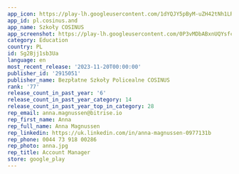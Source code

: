 ```yaml
---
app_icon: https://play-lh.googleusercontent.com/1dYQJY5pByM-uZH42tNh1LRN6bJfZbjhOg6pVudngG742iueR2KOIg3EC4Rc2b_VxoI
app_id: pl.cosinus.and
app_name: Szkoły COSINUS
app_screenshot: https://play-lh.googleusercontent.com/0P3vMDbABxnUQYsfcIGme1wrZC7Hy7NIVjBwu50EJrnGh1hTdRyGxrEgjbY19f97AZKx
category: Education
country: PL
id: Sg2Bjj1sb3Ua
language: en
most_recent_release: '2023-11-20T00:00:00'
publisher_id: '2915051'
publisher_name: Bezpłatne Szkoły Policealne COSINUS
rank: '77'
release_count_in_past_year: '6'
release_count_in_past_year_category: 14
release_count_in_past_year_top_in_category: 28
rep_email: anna.magnussen@bitrise.io
rep_first_name: Anna
rep_full_name: Anna Magnussen
rep_linkedin: https://uk.linkedin.com/in/anna-magnussen-0977131b
rep_phone: 0044 73 918 00286
rep_photo: anna.jpg
rep_title: Account Manager
store: google_play
---
```

